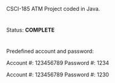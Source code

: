 CSCI-185 
ATM Project coded in Java.
#
Status: <b>COMPLETE</b>
#
Predefined account and password:

Account #: 123456789
Password #: 1234

Account #: 123456789
Password #: 1230